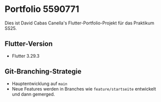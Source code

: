 # Portfolio 5590771

Dies ist David Cabas Canella's Flutter-Portfolio-Projekt für das Praktikum SS25.

## Flutter-Version
- Flutter 3.29.3



## Git-Branching-Strategie
- Hauptentwicklung auf `main`
- Neue Features werden in Branches wie `feature/startseite` entwickelt und dann gemerged.


